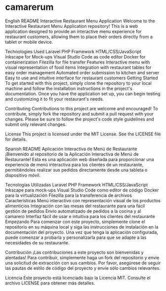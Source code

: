 # camarerum
English README
Interactive Restaurant Menu Application
Welcome to the Interactive Restaurant Menu Application repository! This is a web application designed to provide an interactive menu experience for restaurant customers, allowing them to place their orders directly from a tablet or mobile device.

Technologies Used
Laravel PHP Framework
HTML/CSS/JavaScript
Inkscape for Mock-ups
Visual Studio Code as code editor
Docker for containerization
Filezilla for file transfer
Features
Interactive menu with visual representation of food items
Integration with restaurant tables for easy order management
Automated order submission to kitchen and server
Easy to use and intuitive interface for restaurant customers
Getting Started
To get started with this project, simply clone the repository to your local machine and follow the installation instructions in the project's documentation. Once you have the application set up, you can begin testing and customizing it to fit your restaurant's needs.

Contributing
Contributions to this project are welcome and encouraged! To contribute, simply fork the repository and submit a pull request with your changes. Please be sure to follow the project's code style guidelines and submit only relevant changes.

License
This project is licensed under the MIT License. See the LICENSE file for details.

Spanish README
Aplicación Interactiva de Menú de Restaurante
¡Bienvenido al repositorio de la Aplicación Interactiva de Menú de Restaurante! Esta es una aplicación web diseñada para proporcionar una experiencia de menú interactiva para los clientes de un restaurante, permitiéndoles realizar sus pedidos directamente desde una tableta o dispositivo móvil.

Tecnologías Utilizadas
Laravel PHP Framework
HTML/CSS/JavaScript
Inkscape para mock-ups
Visual Studio Code como editor de código
Docker para la virtualización
Filezilla para la transferencia de archivos
Características
Menú interactivo con representación visual de los productos alimenticios
Integración con las mesas del restaurante para una fácil gestión de pedidos
Envío automatizado de pedidos a la cocina y al camarero
Interfaz fácil de usar e intuitiva para los clientes del restaurante
Empezando
Para comenzar con este proyecto, simplemente clone el repositorio en su máquina local y siga las instrucciones de instalación en la documentación del proyecto. Una vez que tenga la aplicación configurada, puede comenzar a probarla y personalizarla para que se adapte a las necesidades de su restaurante.

Contribución
¡Las contribuciones a este proyecto son bienvenidas y alentadas! Para contribuir, simplemente haga un fork del repositorio y envíe una solicitud de extracción con sus cambios. Por favor, asegúrese de seguir las pautas de estilo de código del proyecto y envíe sólo cambios relevantes.

Licencia
Este proyecto está licenciado bajo la Licencia MIT. Consulte el archivo LICENSE para obtener más detalles.
